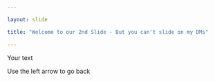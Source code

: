 ```yaml
---

layout: slide

title: "Welcome to our 2nd Slide - But you can't slide on my DMs"

---
```


Your text

Use the left arrow to go back
